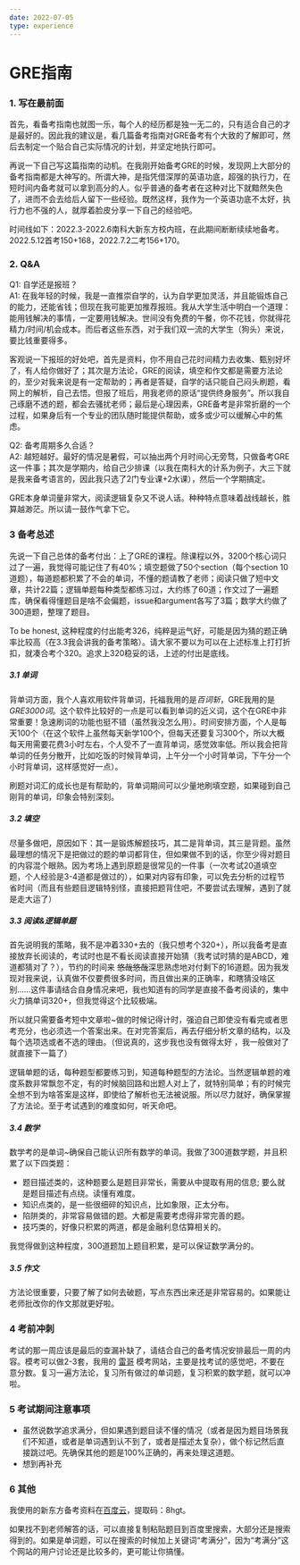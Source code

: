 ```yaml
---
date: 2022-07-05
type: experience
---
```


# GRE指南

### 1. 写在最前面

首先，看备考指南也就图一乐，每个人的经历都是独一无二的，只有适合自己的才是最好的。因此我的建议是，看几篇备考指南对GRE备考有个大致的了解即可，然后去制定一个贴合自己实际情况的计划，并坚定地执行即可。

再说一下自己写这篇指南的动机。在我刚开始备考GRE的时候，发现网上大部分的备考指南都是大神写的。所谓大神，是指凭借深厚的英语功底，超强的执行力，在短时间内备考就可以拿到高分的人。似乎普通的备考者在这种对比下就黯然失色了，进而不会去给后人留下一些经验。既然这样，我作为一个英语功底不太好，执行力也不强的人，就厚着脸皮分享一下自己的经验吧。

时间线如下：2022.3-2022.6南科大新东方校内班，在此期间断断续续地备考。2022.5.12首考150+168，2022.7.2二考156+170。

### 2. Q&A

Q1: 自学还是报班？  
A1: 在我年轻的时候，我是一直推崇自学的，认为自学更加灵活，并且能锻炼自己的能力，还能省钱；但现在我可能更加推荐报班。我从大学生活中明白一个道理：能用钱解决的事情，一定要用钱解决。世间没有免费的午餐，你不花钱，你就得花精力/时间/机会成本。而后者这些东西，对于我们双一流的大学生（狗头）来说，要比钱重要得多。

客观说一下报班的好处吧，首先是资料，你不用自己花时间精力去收集、甄别好坏了，有人给你做好了；其次是方法论，GRE的阅读，填空和作文都是需要方法论的，至少对我来说是有一定帮助的；再者是答疑，自学的话只能自己闷头刷题，看网上的解析，自己去悟。但报了班后，用我老师的原话“提供终身服务”。所以我自己琢磨不透的题，都会去骚扰老师；最后是心理因素，GRE备考是非常折磨的一个过程，如果身后有一个专业的团队随时能提供帮助，或多或少可以缓解心中的焦虑。

Q2: 备考周期多久合适？  
A2: 越短越好。最好的情况是暑假，可以抽出两个月时间心无旁骛，只做备考GRE这一件事；其次是学期内，给自己少排课（以我在南科大的计系为例子，大三下就是我来备考语言的，因此我只选了2门专业课+2水课），然后一个学期搞定。

GRE本身单词量非常大，阅读逻辑复杂又不说人话。种种特点意味着战线越长，胜算越渺茫。所以请一鼓作气拿下它。

### 3 备考总述

先说一下自己总体的备考付出：上了GRE的课程。除课程以外，3200个核心词只过了一遍，我觉得可能记住了有40%；填空题做了50个section（每个section 10道题），每道题都积累了不会的单词，不懂的题请教了老师；阅读只做了短中文章，共计22篇；逻辑单题每种类型都练习过，大约练了60道；作文过了一遍题库，确保看得懂题目是啥不会偏题，issue和argument各写了3篇；数学大约做了300道题，整理了题目。

To be honest, 这种程度的付出能考326，纯粹是运气好，可能是因为猜的题正确率比较高（在3.3我会讲我的备考策略）。请大家不要以为可以在上述标准上打打折扣，就凑合考个320。追求上320稳妥的话，上述的付出是底线。

##### 3.1 单词

背单词方面，我个人喜欢用软件背单词，托福我用的是*百词斩*，GRE我用的是*GRE3000词*。这个软件比较好的一点是可以看到单词的近义词，这个在GRE中非常重要！急速刷词的功能也挺不错（虽然我没怎么用）。时间安排方面，个人是每天100个（在这个软件上虽然每天新学100个，但每天还要复习300个，所以大概每天用需要花费3小时左右，个人受不了一直背单词，感觉效率低。所以我会把背单词的任务分散开，比如吃饭的时候背单词，上午分一个小时背单词，下午分一个小时背单词，这样感觉好一点）。

刷题对词汇的成长也是有帮助的，背单词期间可以少量地刷填空题，如果碰到自己刚背的单词，印象会特别深刻。

##### 3.2 填空

尽量多做吧，原因如下：其一是锻炼解题技巧，其二是背单词，其三是背题。虽然最理想的情况下是把做过的题的单词都背住，但如果做不到的话，你至少得对题目的内容混个眼熟。因为考场上遇到原题是很常见的一件事（一次考试20道填空题，个人经验是3-4道都是做过的），如果对内容有印象，可以免去分析的过程节省时间（而且有些题目逻辑特别怪，直接把题背住吧，不要尝试去理解，遇到了就是走大运了）

##### 3.3 阅读&逻辑单题

首先说明我的策略，我不是冲着330+去的（我只想考个320+），所以我备考是直接放弃长阅读的，考试时也是不看长阅读直接开始猜（我考试时猜的是ABCD，难道都猜对了？），节约的时间来 ~~悠哉悠哉~~深思熟虑地对付剩下的16道题。因为我发现对我来说，认真做不仅要费很多时间，而且做出来的正确率，和瞎猜没啥区别……这件事请结合自身情况来吧，我也知道有的同学是直接不备考阅读的，集中火力搞单词320+，但我觉得这个比较极端。

所以就只需要备考短中文章啦~做的时候记得计时，强迫自己即使没有看完或者思考充分，也必须选一个答案出来。在对完答案后，再去仔细分析文章的结构，以及每个选项选或者不选的理由。（但说真的，这步我也没有做得太好 ，我一般做对了就直接下一篇了）

逻辑单题的话，每种题型都要练习到，知道每种题型的方法论。当然逻辑单题的难度系数非常飘忽不定，有的时候脑回路和出题人对上了，就特别简单；有的时候完全想不到为啥答案是这样，即使给了解析也无法被说服。所以尽力就好，确保掌握了方法论。至于考试遇到的难度如何，听天命吧。

##### 3.4 数学

数学考的是单词~确保自己能认识所有数学的单词。我做了300道数学题，并且积累了以下四类题：

- 题目描述类的，这种题要么是题目非常长，需要从中提取有用的信息; 要么就是题目描述有点绕。读懂有难度。
- 知识点类的，是一些很细碎的知识点，比如象限，正太分布。
- 陷阱类的，非常容易做错的题。大都是需要考虑得非常完善的题。
- 技巧类的，好像只积累的两道，都是金融利息估算相关的。

我觉得做到这种程度，300道题加上题目积累，是可以保证数学满分的。

##### 3.5 作文

方法论很重要，只要了解了如何去破题，写点东西出来还是非常容易的。如果能让老师批改你的作文那就更好啦。

### 4 考前冲刺

考试的那一周应该是最后的查漏补缺了，请结合自己的备考情况安排最后一周的内容。模考可以做2-3套，我用的 [雷哥](https://gre.viplgw.cn/mockExam.html) 模考网站，主要是找考试的感觉吧，不要在意分数。复习一遍方法论，复习所有做过的单词题，复习积累的数学题，就可以冲啦。

### 5 考试期间注意事项

- 虽然说数学追求满分，但如果遇到题目读不懂的情况（或者是因为题目场景我们不知道，或者是单词遇到认不到了，或者是描述太复杂），做个标记然后直接跳过吧。先确保其他的题是100%正确的，再来处理这道题。
- 想到再补充

### 6 其他

我使用的新东方备考资料在[百度云](https://pan.baidu.com/s/12X6E6xdCrSuhXnIG4tzfcg?pwd=8hgt)，提取码：8hgt。

如果找不到老师解答的话，可以直接复制粘贴题目到百度里搜索，大部分还是搜索得到的。如果是单词题，可以在搜索的时候加上关键词“考满分”，因为“考满分”这个网站的用户讨论还是比较多的，更可能让你搞懂。
